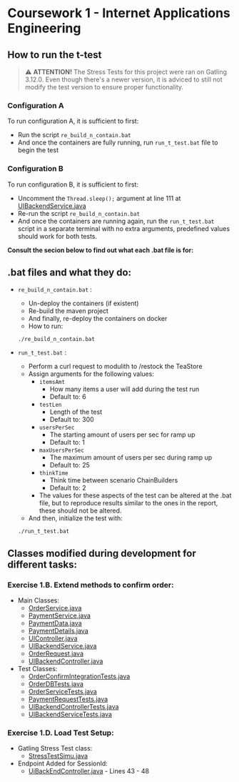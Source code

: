 
# Coursework 1 - Internet Applications Engineering

## How to run the t-test

> ⚠️ **ATTENTION!**
> The Stress Tests for this project were ran on Gatling 3.12.0. Even though there's a newer version, it is adviced to still not modify the test version to ensure proper functionality.

### Configuration A
To run configuration A, it is sufficient to first:
- Run the script `re_build_n_contain.bat`
- And once the containers are fully running, run `run_t_test.bat` file to begin the test

### Configuration B
To run configuration B, it is sufficient to first:
- Uncomment the `Thread.sleep();` argument at line 111 at [UIBackendService.java](./src/main/java/de/unistuttgart/t2/modulith/uibackend/UIBackendService.java) 
- Re-run the script `re_build_n_contain.bat`
- And once the containers are running again, run the `run_t_test.bat` script in a separate terminal with no extra arguments, predefined values should work for both tests. 

**Consult the secion below to find out what each .bat file is for:**

## .bat files and what they do:
- `re_build_n_contain.bat` :
    - Un-deploy the containers (if existent)
    - Re-build the maven project
    - And finally, re-deploy the containers on docker
    - How to run:
    ```
    ./re_build_n_contain.bat
    ```

- `run_t_test.bat` :
    - Perform a curl request to modulith to /restock the TeaStore
    - Assign arguments for the following values:
        - `itemsAmt`
            - How many items a user will add during the test run
            - Default to: 6 
        - `testLen`
            - Length of the test
            - Default to: 300
        - `usersPerSec`
            - The starting amount of users per sec for ramp up
            - Default to: 1
        - `maxUsersPerSec`
            - The maximum amount of users per sec during ramp up
            - Default to: 25
        - `thinkTime`
            - Think time between scenario ChainBuilders
            - Default to: 2
        - The values for these aspects of the test can be altered at the .bat file, but to reproduce results similar to the ones in the report, these should not be altered. 
    - And then, initialize the test with: 
    ```
    ./run_t_test.bat
    ```

## Classes modified during development for different tasks:
### Exercise 1.B. Extend methods to confirm order:
- Main Classes:
    - [OrderService.java](./src/main/java/de/unistuttgart/t2/modulith/order/OrderService.java)
    - [PaymentService.java](./src/main/java/de/unistuttgart/t2/modulith/payment/PaymentService.java)
    - [PaymentData.java](./src/main/java/de/unistuttgart/t2/modulith/payment/domain/PaymentData.java)
    - [PaymentDetails.java](./src/main/java/de/unistuttgart/t2/modulith/ui/domain/PaymentDetails.java)
    - [UIController.java](./src/main/java/de/unistuttgart/t2/modulith/ui/web/UIController.java)
    - [UIBackendService.java](./src/main/java/de/unistuttgart/t2/modulith/uibackend/UIBackendService.java)
    - [OrderRequest.java](src/main/java/de/unistuttgart/t2/modulith/uibackend/web/OrderRequest.java)
    - [UIBackendController.java](./src/main/java/de/unistuttgart/t2/modulith/uibackend/web/UIBackendController.java)
- Test Classes:
    - [OrderConfirmIntegrationTests.java](./src/test/java/de/unistuttgart/t2/modulith/order/OrderConfirmIntegrationTests.java)
    - [OrderDBTests.java](./src/test/java/de/unistuttgart/t2/modulith/order/OrderDBTests.java)
    - [OrderServiceTests.java](./src/test/java/de/unistuttgart/t2/modulith/order/OrderServiceTests.java)
    - [PaymentRequestTests.java](./src/test/java/de/unistuttgart/t2/modulith/payment/PaymentRequestTests.java)
    - [UIBackendControllerTests.java](./src/test/java/de/unistuttgart/t2/modulith/uibackend/UIBackendControllerTests.java)
    - [UIBackendServiceTests.java](./src/test/java/de/unistuttgart/t2/modulith/uibackend/UIBackendServiceTests.java)

### Exercise 1.D. Load Test Setup:
- Gatling Stress Test class:
    - [StressTestSimu.java](./src/test/java/de/unistuttgart/t2/modulith/gatling_test/StressTestSimu.java)
- Endpoint Added for SessionId:
    - [UiBackEndController.java](./src/main/java/de/unistuttgart/t2/modulith/uibackend/web/UIBackendController.java) - Lines 43 - 48